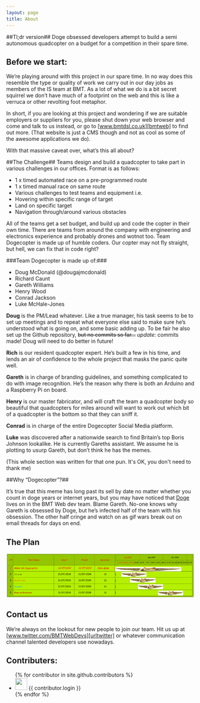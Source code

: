 ```yaml
---
layout: page
title: About
---
```


##Tl;dr version##
Doge obsessed developers attempt to build a semi autonomous quadcopter on a budget for a competition in their spare time.

Before we start:
--
We’re playing around with this project in our spare time. In no way does this resemble the type or quality of work we carry out in our day jobs as members of the IS team at BMT. As a lot of what we do is a bit secret squirrel we don’t have much of a footprint on the web and this is like a verruca or other revolting foot metaphor.

In short, if you are looking at this project and wondering if we are suitable employers or suppliers for you, please shut down your web browser and come and talk to us instead, or go to [www.bmtdsl.co.uk][bmtweb] to find out more. (That website is just a CMS though and not as cool as some of the awesome applications we do).

[bmtweb]: http://www.bmtdsl.co.uk

With that massive caveat over, what’s this all about?


##The Challenge##
Teams design and build a quadcopter to take part in various challenges in our offices. Format is as follows:

-	1 x timed automated race on a pre-programmed route
-	1 x timed manual race on same route
-	Various challenges to test teams and equipment i.e. 
- Hovering within specific range of target 
-	Land on specific target 
-	Navigation through/around various obstacles 

All of the teams get a set budget, and build up and code the copter in their own time. There are teams from around the company with engineering and electronics experience and probably drones and wotnot too. Team Dogecopter is made up of humble coders. Our copter may not fly straight, but hell, we can fix that in code right?


###Team Dogecopter is made up of:###

- Doug McDonald (@dougajmcdonald)
- Richard Caunt
- Gareth Williams
- Henry Wood
- Conrad Jackson
- Luke McHale-Jones

**Doug** is the PM/Lead whatever. Like a true manager, his task seems to be to set up meetings and to repeat what everyone else said to make sure he’s understood what is going on, and some basic adding up. To be fair he also set up the Github repository, ~~but no commits so far...~~ *update:* commits made! Doug will need to do better in future!

**Rich** is our resident quadcopter expert. He’s built a few in his time, and lends an air of confidence to the whole project that masks the panic quite well.

**Gareth** is in charge of branding guidelines, and something complicated to do with image recognition. He’s the reason why there is both an Arduino and a Raspberry Pi on board.

**Henry** is our master fabricator, and will craft the team a quadcopter body so beautiful that quadcopters for miles around will want to work out which bit of a quadcopter is the bottom so that they can sniff it.

**Conrad** is in charge of the entire Dogecopter Social Media platform. 

**Luke** was discovered after a nationwide search to find Britain’s top Boris Johnson lookalike. He is currently Gareths assistant. We assume he is plotting to usurp Gareth, but don’t think he has the memes. 

(This whole section was written for that one pun. It's OK, you don't need to thank me)

##Why “Dogecopter”?##

It’s true that this meme has long past its sell by date no matter whether you count in doge years or internet years, but you may have noticed that [Doge][urldoge] lives on in the BMT Web dev team. Blame Gareth. No-one knows why Gareth is obsessed by Doge, but he’s infected half of the team with his obsession. The other half cringe and watch on as gif wars break out on email threads for days on end. 



[urldoge]: http://knowyourmeme.com/memes/doge

## The Plan 


![Wow Gantt](images/gallery/gant.png "Gannt")

Contact us
--
We’re always on the lookout for new people to join our team. Hit us up at [www.twitter.com/BMTWebDevs][urltwitter] or whatever communication channel talented developers use nowadays.

[urltwitter]: https://www.twitter.com/BMTWebDevs

Contributers:
--
<ul>
{% for contributor in site.github.contributors %}
  <li>
    <img src="{{ contributor.avatar_url }}" width="32" height="32" /> {{ contributor.login }}
  </li>
{% endfor %}
</ul>
